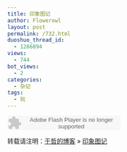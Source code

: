 ```yaml
---
title: 印象图记
author: Flowerowl
layout: post
permalink: /732.html
duoshuo_thread_id:
  - 1266894
views:
  - 744
bot_views:
  - 2
categories:
  - 杂记
tags:
  - 玩
---
```

<embed src="http://www.xiami.com/widget/0_1769892848/singlePlayer.swf" type="application/x-shockwave-flash" width="257" height="33" wmode="transparent">
</embed>

  


转载请注明：[于哲的博客][1] &raquo; [印象图记][2]

 [1]: http://localhost/wordpress
 [2]: http://localhost/wordpress/732.html